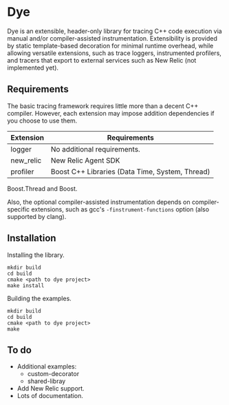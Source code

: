 # Dye

Dye is an extensible, header-only library for tracing C++ code execution via
manual and/or compiler-assisted instrumentation.  Extensibility is provided by
static template-based decoration for minimal runtime overhead, while allowing
versatile extensions, such as trace loggers, instrumented profilers,
and tracers that export to external services such as New Relic (not implemented
yet).

## Requirements

The basic tracing framework requires little more than a decent C++ compiler.
However, each extension may impose addition dependencies if you choose to use
them.

Extension | Requirements
----------|----------------------------
logger    | No additional requirements.
new_relic | New Relic Agent SDK
profiler  | Boost C++ Libraries (Data Time, System, Thread)
Boost.Thread and Boost.

Also, the optional compiler-assisted instrumentation depends on compiler-
specific extensions, such as gcc's `-finstrument-functions` option (also
supported by clang).

## Installation

Installing the library.
```
mkdir build
cd build
cmake <path to dye project>
make install
```

Building the examples.
```
mkdir build
cd build
cmake <path to dye project>
make
```

## To do

* Additional examples:
  * custom-decorator
  * shared-libray
* Add New Relic support.
* Lots of documentation.

